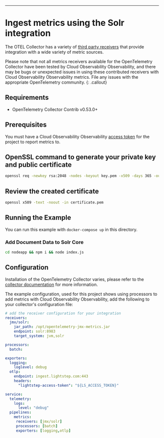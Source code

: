 ---
# Ingest metrics using the Solr integration

The OTEL Collector has a variety of [third party receivers](https://github.com/open-telemetry/opentelemetry-collector-contrib/tree/master/receiver) that provide integration with a wide variety of metric sources.

Please note that not all metrics receivers available for the OpenTelemetry Collector have been tested by Cloud Observability Observability, and there may be bugs or unexpected issues in using these contributed receivers with Cloud Observability Observability metrics. File any issues with the appropriate OpenTelemetry community.
{: .callout}

## Requirements

* OpenTelemetry Collector Contrib v0.53.0+

## Prerequisites

You must have a Cloud Observability Observability [access token](/docs/create-and-manage-access-tokens) for the project to report metrics to.

## OpenSSL command to generate your private key and public certificate
```sh
openssl req -newkey rsa:2048 -nodes -keyout key.pem -x509 -days 365 -out certificate.pem
```

## Review the created certificate
```sh
openssl x509 -text -noout -in certificate.pem
```

## Running the Example

You can run this example with `docker-compose up` in this directory.

### Add Document Data to Solr Core
```sh
cd nodeapp && npm i && node index.js
```

## Configuration

Installation of the OpenTelemetry Collector varies, please refer to the [collector documentation](https://opentelemetry.io/docs/collector/) for more information.

The example configuration, used for this project shows using processors to add metrics with Cloud Observability Observability, add the following to your collector's configuration file:

``` yaml
# add the receiver configuration for your integration
receivers:
  jmx/solr:
    jar_path: /opt/opentelemetry-jmx-metrics.jar
    endpoint: solr:8983
    target_system: jvm,solr

processors:
  batch:

exporters:
  logging:
    loglevel: debug
  otlp:
    endpoint: ingest.lightstep.com:443
    headers: 
      "lightstep-access-token": "${LS_ACCESS_TOKEN}"

service:
  telemetry:
    logs:
      level: "debug"
  pipelines:
    metrics:
     receivers: [jmx/solr]
     processors: [batch]
     exporters: [logging,otlp]  

```
